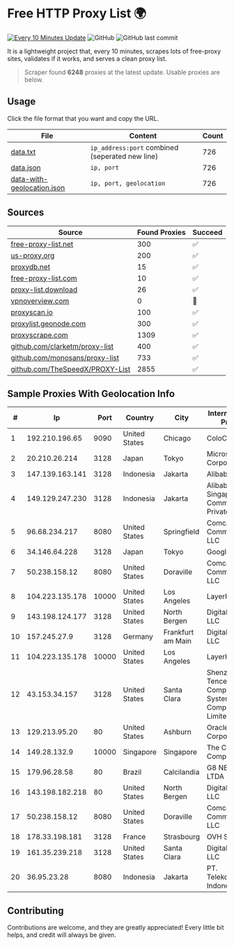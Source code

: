 
# Free HTTP Proxy List 🌍

[![Every 10 Minutes Update](https://github.com/mertguvencli/http-proxy-list/actions/workflows/main.yml/badge.svg?branch=main)](https://github.com/mertguvencli/http-proxy-list/actions/workflows/main.yml)
![GitHub](https://img.shields.io/github/license/mertguvencli/http-proxy-list)
![GitHub last commit](https://img.shields.io/github/last-commit/mertguvencli/http-proxy-list)

It is a lightweight project that, every 10 minutes, scrapes lots of free-proxy sites, validates if it works, and serves a clean proxy list.


> Scraper found **6248** proxies at the latest update. Usable proxies are below.

## Usage

Click the file format that you want and copy the URL.


|File|Content|Count|
|----|-------|-----|
|[data.txt](https://raw.githubusercontent.com/mertguvencli/http-proxy-list/main/proxy-list/data.txt)|`ip_address:port` combined (seperated new line)|726|
|[data.json](https://raw.githubusercontent.com/mertguvencli/http-proxy-list/main/proxy-list/data.json)|`ip, port`|726|
|[data-with-geolocation.json](https://raw.githubusercontent.com/mertguvencli/http-proxy-list/main/proxy-list/data-with-geolocation.json)|`ip, port, geolocation`|726|

## Sources

|Source|Found Proxies|Succeed|
|------|-------------|-------|
|[free-proxy-list.net](https://free-proxy-list.net)|300|✅|
|[us-proxy.org](https://www.us-proxy.org)|200|✅|
|[proxydb.net](http://proxydb.net)|15|✅|
|[free-proxy-list.com](https://free-proxy-list.com/?page=&port=&type%5B%5D=http&type%5B%5D=https&up_time=0&search=Search)|10|✅|
|[proxy-list.download](https://www.proxy-list.download/HTTP)|26|✅|
|[vpnoverview.com](https://vpnoverview.com/privacy/anonymous-browsing/free-proxy-servers)|0|🚫|
|[proxyscan.io](https://www.proxyscan.io)|100|✅|
|[proxylist.geonode.com](https://proxylist.geonode.com/api/proxy-list?limit=300&page=1&sort_by=lastChecked&sort_type=desc&protocols=http,https)|300|✅|
|[proxyscrape.com](https://api.proxyscrape.com/v2/?request=displayproxies&protocol=http&timeout=10000&country=all&ssl=all&anonymity=all)|1309|✅|
|[github.com/clarketm/proxy-list](https://raw.githubusercontent.com/clarketm/proxy-list/master/proxy-list-raw.txt)|400|✅|
|[github.com/monosans/proxy-list](https://raw.githubusercontent.com/monosans/proxy-list/main/proxies/http.txt)|733|✅|
|[github.com/TheSpeedX/PROXY-List](https://raw.githubusercontent.com/TheSpeedX/PROXY-List/master/http.txt)|2855|✅|


## Sample Proxies With Geolocation Info

|#|Ip|Port|Country|City|Internet Service Provider|
|-|--|----|-------|----|-------------------------|
|1|192.210.196.65|9090|United States|Chicago|ColoCrossing|
|2|20.210.26.214|3128|Japan|Tokyo|Microsoft Corporation|
|3|147.139.163.141|3128|Indonesia|Jakarta|Alibaba.com LLC|
|4|149.129.247.230|3128|Indonesia|Jakarta|Alibaba.com Singapore E-Commerce Private Limited|
|5|96.68.234.217|8080|United States|Springfield|Comcast Cable Communications, LLC|
|6|34.146.64.228|3128|Japan|Tokyo|Google LLC|
|7|50.238.158.12|8080|United States|Doraville|Comcast Cable Communications, LLC|
|8|104.223.135.178|10000|United States|Los Angeles|LayerHost|
|9|143.198.124.177|3128|United States|North Bergen|DigitalOcean, LLC|
|10|157.245.27.9|3128|Germany|Frankfurt am Main|DigitalOcean, LLC|
|11|104.223.135.178|10000|United States|Los Angeles|LayerHost|
|12|43.153.34.157|3128|United States|Santa Clara|Shenzhen Tencent Computer Systems Company Limited|
|13|129.213.95.20|80|United States|Ashburn|Oracle Corporation|
|14|149.28.132.9|10000|Singapore|Singapore|The Constant Company|
|15|179.96.28.58|80|Brazil|Calcilandia|G8 NETWORKS LTDA|
|16|143.198.182.218|80|United States|North Bergen|DigitalOcean, LLC|
|17|50.238.158.12|8080|United States|Doraville|Comcast Cable Communications, LLC|
|18|178.33.198.181|3128|France|Strasbourg|OVH SAS|
|19|161.35.239.218|3128|United States|Santa Clara|DigitalOcean, LLC|
|20|36.95.23.28|8080|Indonesia|Jakarta|PT. Telekomunikasi Indonesia|



## Contributing

Contributions are welcome, and they are greatly appreciated! Every
little bit helps, and credit will always be given.

